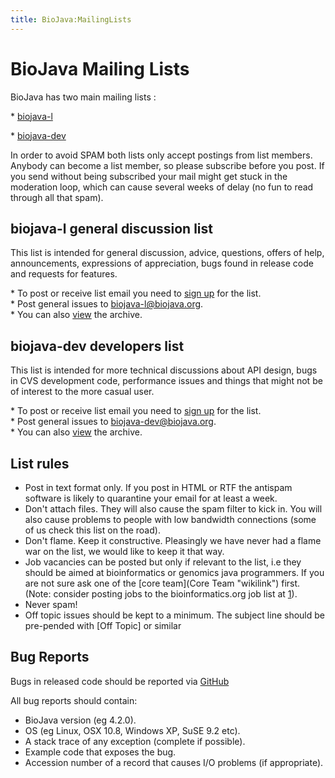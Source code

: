 ```yaml
---
title: BioJava:MailingLists
---
```


BioJava Mailing Lists
=====================

BioJava has two main mailing lists :

 * [biojava-l](http://lists.open-bio.org/mailman/listinfo/biojava-l)

 * [biojava-dev](http://lists.open-bio.org/mailman/listinfo/biojava-dev)

In order to avoid SPAM both lists only accept postings from list
members. Anybody can become a list member, so please subscribe before
you post. If you send without being subscribed your mail might get stuck
in the moderation loop, which can cause several weeks of delay (no fun
to read through all that spam).

biojava-l general discussion list
---------------------------------

This list is intended for general discussion, advice, questions, offers
of help, announcements, expressions of appreciation, bugs found in
release code and requests for features.

 * To post or receive list email you need to [sign up](http://lists.open-bio.org/mailman/listinfo/biojava-l) for the list.  
 * Post general issues to [biojava-l@biojava.org](mailto:biojava-l@biojava.org).  
 * You can also [view](http://lists.open-bio.org/pipermail/biojava-l/) the archive.

biojava-dev developers list
---------------------------

This list is intended for more technical discussions about API design,
bugs in CVS development code, performance issues and things that might
not be of interest to the more casual user.

 * To post or receive list email you need to [sign up](http://lists.open-bio.org/mailman/listinfo/biojava-dev) for the list.  
 * Post general issues to [biojava-dev@biojava.org](mailto:biojava-dev@biojava.org).  
 * You can also [view](http://lists.open-bio.org/pipermail/biojava-dev/) the archive.

List rules
----------

-   Post in text format only. If you post in HTML or RTF the antispam
    software is likely to quarantine your email for at least a week.
-   Don't attach files. They will also cause the spam filter to kick in.
    You will also cause problems to people with low bandwidth
    connections (some of us check this list on the road).
-   Don't flame. Keep it constructive. Pleasingly we have never had a
    flame war on the list, we would like to keep it that way.
-   Job vacancies can be posted but only if relevant to the list, i.e
    they should be aimed at bioinformatics or genomics java programmers.
    If you are not sure ask one of the [core team](Core Team "wikilink")
    first. (Note: consider posting jobs to the bioinformatics.org job
    list at [1](http://www.bioinformatics.org/jobs/)).
-   Never spam!
-   Off topic issues should be kept to a minimum. The subject line
    should be pre-pended with [Off Topic] or similar

Bug Reports
-----------

Bugs in released code should be reported via
[GitHub](https://github.com/biojava/biojava/issues)

All bug reports should contain:

-   BioJava version (eg 4.2.0).
-   OS (eg Linux, OSX 10.8, Windows XP, SuSE 9.2 etc).
-   A stack trace of any exception (complete if possible).
-   Example code that exposes the bug.
-   Accession number of a record that causes I/O problems (if
    appropriate).

